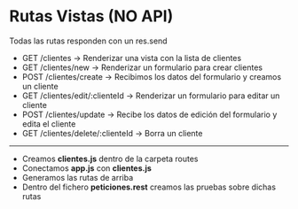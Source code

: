 # Rutas Vistas (NO API)

Todas las rutas responden con un res.send

- GET /clientes -> Renderizar una vista con la lista de clientes
- GET /clientes/new -> Renderizar un formulario para crear clientes
- POST /clientes/create -> Recibimos los datos del formulario y creamos un cliente
- GET /clientes/edit/:clienteId -> Renderizar un formulario para editar un cliente
- POST /clientes/update -> Recibe los datos de edición del formulario y edita el cliente
- GET /clientes/delete/:clienteId -> Borra un cliente

-----
- Creamos **clientes.js** dentro de la carpeta routes
- Conectamos **app.js** con **clientes.js**
- Generamos las rutas de arriba
- Dentro del fichero **peticiones.rest** creamos las pruebas sobre dichas rutas